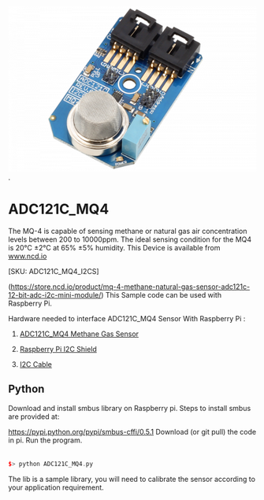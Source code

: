 
[![ADC121C_MQ4](ADC121C_I2CGAS_MQ4.png)](https://store.ncd.io/product/mq-4-methane-natural-gas-sensor-adc121c-12-bit-adc-i2c-mini-module/).

# ADC121C_MQ4
The MQ-4 is capable of sensing methane or natural gas air concentration levels between 200 to 10000ppm. The ideal sensing condition for the MQ4 is 20°C ±2°C at 65% ±5% humidity.
This Device is available from www.ncd.io 

[SKU: ADC121C_MQ4_I2CS]

(https://store.ncd.io/product/mq-4-methane-natural-gas-sensor-adc121c-12-bit-adc-i2c-mini-module/)
This Sample code can be used with Raspberry Pi.

Hardware needed to interface ADC121C_MQ4 Sensor With Raspberry Pi : 

1. <a href="https://store.ncd.io/product/mq-4-methane-natural-gas-sensor-adc121c-12-bit-adc-i2c-mini-module/">ADC121C_MQ4 Methane Gas Sensor</a>

2. <a href="https://store.ncd.io/product/i2c-shield-for-raspberry-pi-3-pi2-with-outward-facing-i2c-port-terminates-over-hdmi-port/">Raspberry Pi I2C Shield</a>

3. <a href="https://store.ncd.io/product/i%C2%B2c-cable/">I2C Cable</a>

## Python

Download and install smbus library on Raspberry pi. Steps to install smbus are provided at:

https://pypi.python.org/pypi/smbus-cffi/0.5.1
Download (or git pull) the code in pi. Run the program.

```cpp

$> python ADC121C_MQ4.py

```

The lib is a sample library, you will need to calibrate the sensor according to your application requirement.
